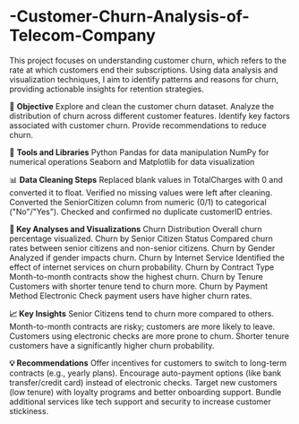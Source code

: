 # -Customer-Churn-Analysis-of-Telecom-Company
This project focuses on understanding customer churn, which refers to the rate at which customers end their subscriptions. Using data analysis and visualization techniques, I aim to identify patterns and reasons for churn, providing actionable insights for retention strategies.

🎯 **Objective**
Explore and clean the customer churn dataset.
Analyze the distribution of churn across different customer features.
Identify key factors associated with customer churn.
Provide recommendations to reduce churn.

🧰 **Tools and Libraries**
Python
Pandas for data manipulation
NumPy for numerical operations
Seaborn and Matplotlib for data visualization

📊 **Data Cleaning Steps**
Replaced blank values in TotalCharges with 0 and converted it to float.
Verified no missing values were left after cleaning.
Converted the SeniorCitizen column from numeric (0/1) to categorical ("No"/"Yes").
Checked and confirmed no duplicate customerID entries.

**🔎 Key Analyses and Visualizations**
Churn Distribution
Overall churn percentage visualized.
Churn by Senior Citizen Status
Compared churn rates between senior citizens and non-senior citizens.
Churn by Gender
Analyzed if gender impacts churn.
Churn by Internet Service
Identified the effect of internet services on churn probability.
Churn by Contract Type
Month-to-month contracts show the highest churn.
Churn by Tenure
Customers with shorter tenure tend to churn more.
Churn by Payment Method
Electronic Check payment users have higher churn rates.

**📈 Key Insights**
Senior Citizens tend to churn more compared to others.
Month-to-month contracts are risky; customers are more likely to leave.
Customers using electronic checks are more prone to churn.
Shorter tenure customers have a significantly higher churn probability.

**💡 Recommendations**
Offer incentives for customers to switch to long-term contracts (e.g., yearly plans).
Encourage auto-payment options (like bank transfer/credit card) instead of electronic checks.
Target new customers (low tenure) with loyalty programs and better onboarding support.
Bundle additional services like tech support and security to increase customer stickiness.
